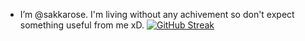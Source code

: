 - I’m @sakkarose. I'm living without any achivement so don't expect something useful from me xD.
[![GitHub Streak](https://streak-stats.demolab.com?user=sakkarose&theme=catppuccin-latte&date_format=M%20j%5B%2C%20Y%5D)](https://git.io/streak-stats)


